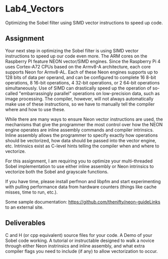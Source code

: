 # Lab4_Vectors
Optimizing the Sobel filter using SIMD vector instructions to speed up code.

## Assignment
Your next step in optimizing the Sobel filter is using SIMD vector instructions to speed up our code even more. The ARM cores on the Raspberry PI  feature NEON vector/SIMD engines. Since the Raspberry Pi 4 uses Cortex-A72 CPUs based on the Armv8-A architecture, each core supports Neon for Armv8-AL. Each of these Neon engines supports up to 128 bits of data per operand, and can be configured to complete 16 8-bit operations, 8 16-bit operations, 4 32-bit operations, or 2 64-bit operations simultaneously. Use of SIMD can drastically speed up the operation of so-called "embarrassingly parallel" operations on low-precision data, such as image processing. The compiler, however, will not always automatically make use of these instructions, so we have to manually tell the compiler where and how to use these.

While there are many ways to ensure Neon vector instructions are used, the mechanisms that give the programmer the most control over how the NEON engine operates are inline assembly commands and compiler intrinsics. Inline assembly allows the programmer to specify exactly how operations should be vectorized, how data should be passed into the vector engine, etc. Intrinsics exist as C-level hints telling the compiler when and where to vectorize.

For this assignment, I am requiring you to optimize your multi-threaded Sobel implementation to use either inline assembly or Neon intrinsics to vectorize both the Sobel and grayscale functions.

If you have time, please install perfmon and libpfm and start experimenting with pulling performance data from hardware counters (things like cache misses, time to run, etc.).

Some sample documentation: https://github.com/thenifty/neon-guideLinks to an external site.
 

## Deliverables
C and H (or cpp equivalent) source files for your code. A Demo of your Sobel code working. A tutorial or instructable designed to walk a novice through either Neon instrinsics and inline assembly, and what extra compiler flags you need to include (if any) to allow vectorization to occur.